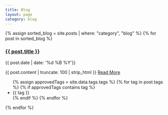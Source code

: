 ```yaml
---
title: Blog
layout: page
category: blog
---
```

{% assign sorted_blog = site.posts | where: "category", "blog" %}
{% for post in sorted_blog %}
<div class="post">
  <h3 class="post-title"><a href="{{ site.baseurl }}{{ post.url }}" title="{{ post.title }}">{{ post.title }}</a></h3>
  <p class="post-date">{{ post.date | date: '%d %B %Y'}}</p>
  <p class="post-content">{{ post.content | truncate: 100 | strip_html }} <a href="{{ site.baseurl }}{{ post.url }}">Read More</a></p>
  <ul class="tags">
  {% assign approvedTags = site.data.tags.tags %}
  {% for tag in post.tags %}
    {% if approvedTags contains tag %}
      <li>{{ tag }}</li>
    {% endif %}
  {% endfor %}
  </ul>
</div>
{% endfor %}
